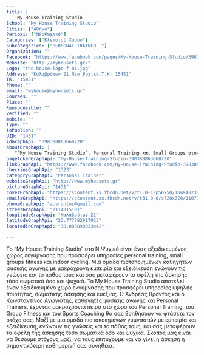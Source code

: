 ```yaml
---
title: |
    My House Training Studio
School: "My House Training Studio"
Cities: ["Αθήνα"]
Perioxi: ["ΝέοΨυχικό"]
Categories: ["Κλειστού Χώρου"]
Subcategories: ["PERSONAL TRAINER  "]
Organization: ""
Facebook: "https://www.facebook.com/pages/My-House-Training-Studio/398388863668720"
Website: "http://myhousets.gr/"
Logo: "the-house-logo-f-01.jpg"
Address: "Καλαβρύτων 21,Νέο Ψυχικό,Τ.Κ: 15451"
TK: "15451"
Phone: ""
email: "myhouse@myhousets.gr"
Courses: ""
Place: ""
Rensponsible: ""
Verified: ""
mobile: ""
type: ""
toPublish: ""
UID: "1431"
idGraphApi: "398388863668720"
aboutGraphApi: | 
   "“My House Training Studio”, Personal Training και Small Groups στον πιο όμορφο χώρο με τους πλέον έμπειρους πιστοποιημένους γυμναστές, στο Ν.Ψυχικό."
pagetokenGraphApi: "My-House-Training-Studio-398388863668720"
linkGraphApi: "https://www.facebook.com/My-House-Training-Studio-398388863668720/"
checkinsGraphApi: "1523"
categoryGraphApi: "Personal Trainer"
websiteGraphApi: "http://www.myhousets.gr"
pictureGraphApi: "1431"
coverGraphApi: "https://scontent.xx.fbcdn.net/v/t1.0-1/p50x50/10494823_398397690334504_5833584723113849708_n.jpg?oh=706889d7a66787b61177cc7d97d07fcc&amp;oe=5B0C03FA"
emailsGraphApi: "https://scontent.xx.fbcdn.net/v/t31.0-8/s720x720/11071000_441573842683555_5749402997235243647_o.jpg?oh=133bd7ab94dd49b21814aa3b5fd4e07e&amp;oe=5B48ABC9"
phoneGraphApi: "a.vrontos@gmail.com"
streetGraphApi: "2114015101"
longitudeGraphApi: "Καλαβρύτων 21"
latitudeGraphApi: "23.777782917023"
locatedinGraphApi: "38.003890033442"

---
```


Το “My House Training Studio” στο Ν.Ψυχικό είναι ένας εξειδικευμένος χώρος εκγύμνασης που προσφέρει υπηρεσίες personal training, small groups fitness και indoor cycling. Μια ομάδα πιστοποιημένων καθηγητών φυσικής αγωγής με μακρόχρονη εμπειρία και εξειδίκευση ενώνουν τις γνώσεις και το πάθος τους και σας μεταφέρουν τα οφέλη της άσκησης τόσο σωματικά όσο και ψυχικά. Το My House Training Studio αποτελεί έναν εξειδικευμένο χώρο εκγύμνασης που προσφέρει υπηρεσίες υψηλής ποίοτητας, σωματικής άσκησης και ευεξίας. Ο Ανδρέας Βρόντος και ο Κωνσταντίνος Αγωγιάτης, καθηγητές φυσικής αγωγής και Personal Trainers, έχοντας μακροχρόνια πείρα στο χώρο του Personal Training, του Group Fitness και του Sports Coaching θα σας βοηθήσουν να φτάσετε τον στόχο σας. Μαζί με μια ομάδα πιστοποιημένων γυμναστών με εμπειρία και εξειδίκευση, ενώνουν τις γνώσεις και το πάθος τους, και σας μεταφέρουν τα οφέλη της άσκησης τόσο σωματικά όσο και ψυχικά. Σκοπός μας είναι να θέσουμε στόχους μαζί, να τους επιτύχουμε και να γίνει η άσκηση η σημαντικότερη καθημερινή σας συνήθεια. 

